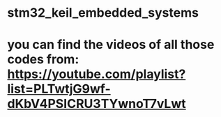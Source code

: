 # stm32_keil_embedded_systems
# you can find the videos of all those codes from: https://youtube.com/playlist?list=PLTwtjG9wf-dKbV4PSICRU3TYwnoT7vLwt
